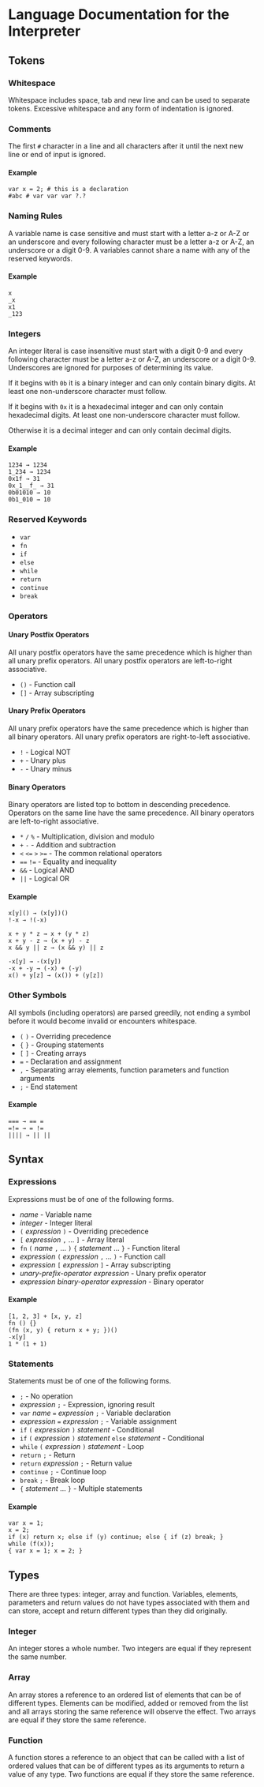 # Language Documentation for the Interpreter

## Tokens

### Whitespace

Whitespace includes space, tab and new line and can be used to separate tokens. Excessive whitespace and any form of indentation is ignored.

### Comments

The first `#` character in a line and all characters after it until the next new line or end of input is ignored.

#### Example

    var x = 2; # this is a declaration
    #abc # var var var ?.?

### Naming Rules

A variable name is case sensitive and must start with a letter a-z or A-Z or an underscore and every following character must be a letter a-z or A-Z, an underscore or a digit 0-9. A variables cannot share a name with any of the reserved keywords.

#### Example

    x
    _x
    x1
    _123

### Integers

An integer literal is case insensitive must start with a digit 0-9 and every following character must be a letter a-z or A-Z, an underscore or a digit 0-9. Underscores are ignored for purposes of determining its value.

If it begins with `0b` it is a binary integer and can only contain binary digits. At least one non-underscore character must follow.

If it begins with `0x` it is a hexadecimal integer and can only contain hexadecimal digits. At least one non-underscore character must follow.

Otherwise it is a decimal integer and can only contain decimal digits.

#### Example

    1234 → 1234
    1_234 → 1234
    0x1f → 31
    0x_1__f_ → 31
    0b01010 → 10
    0b1_010 → 10

### Reserved Keywords

* `var`
* `fn`
* `if`
* `else`
* `while`
* `return`
* `continue`
* `break`

### Operators

#### Unary Postfix Operators

All unary postfix operators have the same precedence which is higher than all unary prefix operators. All unary postfix operators are left-to-right associative.

* `()` - Function call
* `[]` - Array subscripting

#### Unary Prefix Operators

All unary prefix operators have the same precedence which is higher than all binary operators. All unary prefix operators are right-to-left associative.

* `!` - Logical NOT
* `+` - Unary plus
* `-` - Unary minus

#### Binary Operators

Binary operators are listed top to bottom in descending precedence. Operators on the same line have the same precedence. All binary operators are left-to-right associative.

* `*` `/` `%` - Multiplication, division and modulo
* `+` `-` - Addition and subtraction
* `<` `<=` `>` `>=` - The common relational operators
* `==` `!=` - Equality and inequality
* `&&` - Logical AND
* `||` - Logical OR

#### Example

    x[y]() → (x[y])()
    !-x → !(-x)

    x + y * z → x + (y * z)
    x + y - z → (x + y) - z
    x && y || z → (x && y) || z

    -x[y] → -(x[y])
    -x + -y → (-x) + (-y)
    x() + y[z] → (x()) + (y[z])

### Other Symbols

All symbols (including operators) are parsed greedily, not ending a symbol before it would become invalid or encounters whitespace.

* `(` `)` - Overriding precedence
* `{` `}` - Grouping statements
* `[` `]` - Creating arrays
* `=` - Declaration and assignment
* `,` - Separating array elements, function parameters and function arguments
* `;` - End statement

#### Example

    === → == =
    =!= → = !=
    |||| → || ||

## Syntax

### Expressions

Expressions must be of one of the following forms.

* *name* - Variable name
* *integer* - Integer literal
* `(` *expression* `)` - Overriding precedence
* `[` *expression* `,` ... `]` - Array literal
* `fn` `(` *name* `,` ... `)` `{` *statement* ... `}` - Function literal
* *expression* `(` *expression* `,` ... `)` - Function call
* *expression* `[` *expression* `]` -  Array subscripting
* *unary-prefix-operator* *expression* - Unary prefix operator
* *expression* *binary-operator* *expression* - Binary operator

#### Example

    [1, 2, 3] + [x, y, z]
    fn () {}
    (fn (x, y) { return x + y; })()
    -x[y]
    1 * (1 + 1)

### Statements

Statements must be of one of the following forms.

* `;` - No operation
* *expression* `;` - Expression, ignoring result
* `var` *name* `=` *expression* `;` - Variable declaration
* *expression* `=` *expression* `;` - Variable assignment
* `if` `(` *expression* `)` *statement* - Conditional
* `if` `(` *expression* `)` *statement* `else` *statement* - Conditional
* `while` `(` *expression* `)` *statement* - Loop
* `return` `;` - Return
* `return` *expression* `;` - Return value
* `continue` `;` - Continue loop
* `break` `;` - Break loop
* `{` *statement* ... `}` - Multiple statements

#### Example

    var x = 1;
    x = 2;
    if (x) return x; else if (y) continue; else { if (z) break; }
    while (f(x));
    { var x = 1; x = 2; }

## Types

There are three types: integer, array and function. Variables, elements, parameters and return values do not have types associated with them and can store, accept and return different types than they did originally.

### Integer

An integer stores a whole number. Two integers are equal if they represent the same number.

### Array

An array stores a reference to an ordered list of elements that can be of different types. Elements can be modified, added or removed from the list and all arrays storing the same reference will observe the effect. Two arrays are equal if they store the same reference.

### Function

A function stores a reference to an object that can be called with a list of ordered values that can be of different types as its arguments to return a value of any type. Two functions are equal if they store the same reference.
